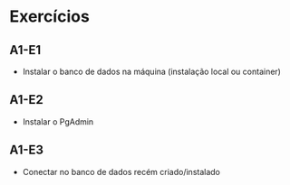 # Exercícios

## A1-E1
- Instalar o banco de dados na máquina (instalação local ou container)

## A1-E2 
- Instalar o PgAdmin

## A1-E3
- Conectar no banco de dados recém criado/instalado